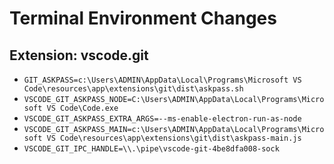 # Terminal Environment Changes

## Extension: vscode.git

- `GIT_ASKPASS=c:\Users\ADMIN\AppData\Local\Programs\Microsoft VS Code\resources\app\extensions\git\dist\askpass.sh`
- `VSCODE_GIT_ASKPASS_NODE=C:\Users\ADMIN\AppData\Local\Programs\Microsoft VS Code\Code.exe`
- `VSCODE_GIT_ASKPASS_EXTRA_ARGS=--ms-enable-electron-run-as-node`
- `VSCODE_GIT_ASKPASS_MAIN=c:\Users\ADMIN\AppData\Local\Programs\Microsoft VS Code\resources\app\extensions\git\dist\askpass-main.js`
- `VSCODE_GIT_IPC_HANDLE=\\.\pipe\vscode-git-4be8dfa008-sock`